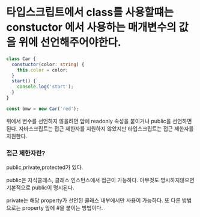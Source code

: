 # 타입스크립트에서 class를 사용할떄는 constuctor 에서 사용하는 매개변수의 값을 위에 선언해주어야한다.

```ts
class Car {
  constuctor(color: string) {
    this.color = color;
  }
  start() {
    console.log('start');
  }
}

const bmw = new Car('red');
```

위에서 변수를 선언하지 않을려면 앞에 readonly 속성을 붙이거나 public을 선언하면 된다. 자바스크립트는 접근 제한자를 지원하지 않았지만 타입스크립트는 접근 제한자를 지원한다.

### 접근 제한자란?

public,private,protected가 있다.

public은 자식클래스, 클래스 인스턴스에서 접근이 가능하다.
아무것도 명시하지않으면 기본적으로 public이 명시된다.

private는 해당 property가 선언된 클래스 내부에서만 사용이 가능하다. 또 다른 방법으로는 property 앞에 #을 붙이는 방법이다.
